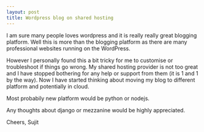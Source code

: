 ```yaml
---
layout: post
title: Wordpress blog on shared hosting
---
```


I am sure many people loves wordpress and it is really really great blogging platform. Well this is more than the blogging platform as there are many professional websites running on the WordPress.

However I personally found this a bit tricky for me to customise or troubleshoot if things go wrong. My shared hosting provider is not too great and I have stopped bothering for any help or support from them (it is 1 and 1 by the way). Now I have started thinking about moving my blog to different platform and potentially in cloud.

Most probabily new platform would be python or nodejs.

Any thoughts about django or mezzanine would be highly appreciated.

Cheers, Sujit

